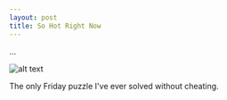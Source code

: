 ```yaml
---
layout: post
title: So Hot Right Now
---
```

...  

![alt text](https://raw.githubusercontent.com/rachel1792/jekyll-now/master/images/crossword.PNG "Crossword")  


The only Friday puzzle I've ever solved without cheating.
